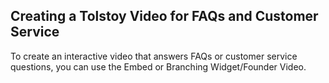 ## Creating a Tolstoy Video for FAQs and Customer Service

To create an interactive video that answers FAQs or customer service questions, you can use the Embed or Branching Widget/Founder Video.
